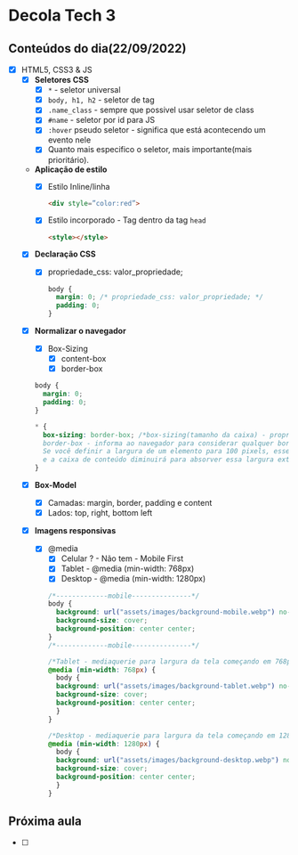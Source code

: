 # Decola Tech 3

## Conteúdos do dia(22/09/2022)

- [x] HTML5, CSS3 & JS
  - [x] **Seletores CSS**
    - [x] `*` - seletor universal
    - [x] `body, h1, h2` - seletor de tag
    - [x] `.name_class` - sempre que possivel usar seletor de class
    - [x] `#name` - seletor por id para JS
    - [x] `:hover` pseudo seletor - significa que está acontecendo um evento nele
    - [x] Quanto mais especifico o seletor, mais importante(mais prioritário).

  - **Aplicação de estilo**
    - [x] Estilo Inline/linha 
      
      ``` HTML
      <div style=”color:red”>
      ``` 

    - [x] Estilo incorporado - Tag dentro da tag `head`

      ``` HTML
      <style></style>
      ```

  - [x] **Declaração CSS**
    - [x] propriedade_css: valor_propriedade;
      ``` CSS
      body { 
        margin: 0; /* propriedade_css: valor_propriedade; */
        padding: 0;
      }
      ```

  - [x] **Normalizar o navegador**
    - [x] Box-Sizing
      - [x]  content-box
      - [x]  border-box

    ``` CSS
    body { 
      margin: 0;
      padding: 0;
    }

    * { 
      box-sizing: border-box; /*box-sizing(tamanho da caixa) - propriedade CSS define como a largura e a altura totais de um elemento são calculadas. 
      border-box - informa ao navegador para considerar qualquer borda e preenchimento nos valores especificados para a largura e a altura de um elemento. 
      Se você definir a largura de um elemento para 100 pixels, esses 100 pixels incluirão qualquer borda ou preenchimento adicionado, 
      e a caixa de conteúdo diminuirá para absorver essa largura extra. Ou seja, ele não aumentará para incluir os elementos, e sim irá comprimi-los para que caibam na caixa*/
    }
    ```

  - [x] **Box-Model**
    - [x] Camadas: margin, border, padding e content
    - [x] Lados: top, right, bottom left

  - [x] **Imagens responsivas**
    - [x] @media
      - [x] Celular ? - Não tem - Mobile First
      - [x] Tablet - @media (min-width: 768px)
      - [x] Desktop - @media (min-width: 1280px)

      ``` CSS
      /*-------------mobile---------------*/
      body {
        background: url("assets/images/background-mobile.webp") no-repeat;
        background-size: cover;
        background-position: center center;
      }
      /*-------------mobile---------------*/

      /*Tablet - mediaquerie para largura da tela começando em 768px*/
      @media (min-width: 768px) {
        body {
        background: url("assets/images/background-tablet.webp") no-repeat;
        background-size: cover;
        background-position: center center;
        }
      }

      /*Desktop - mediaquerie para largura da tela começando em 1280px*/
      @media (min-width: 1280px) {
        body {
        background: url("assets/images/background-desktop.webp") no-repeat;
        background-size: cover;
        background-position: center center;
        }
      }
      ```

## Próxima aula

- [ ] 
